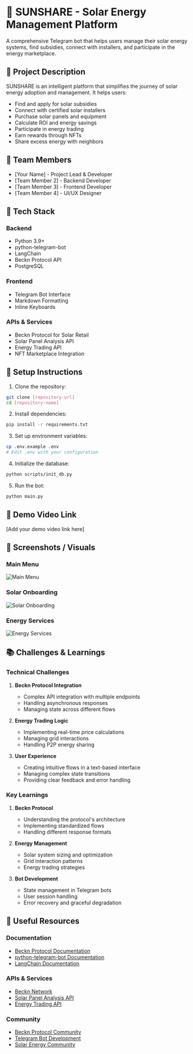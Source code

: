 # 🌟 SUNSHARE - Solar Energy Management Platform

A comprehensive Telegram bot that helps users manage their solar energy systems, find subsidies, connect with installers, and participate in the energy marketplace.

## 📌 Project Description

SUNSHARE is an intelligent platform that simplifies the journey of solar energy adoption and management. It helps users:
- Find and apply for solar subsidies
- Connect with certified solar installers
- Purchase solar panels and equipment
- Calculate ROI and energy savings
- Participate in energy trading
- Earn rewards through NFTs
- Share excess energy with neighbors

## 👥 Team Members

- [Your Name] - Project Lead & Developer
- [Team Member 2] - Backend Developer
- [Team Member 3] - Frontend Developer
- [Team Member 4] - UI/UX Designer

## 🧰 Tech Stack

### Backend
- Python 3.9+
- python-telegram-bot
- LangChain
- Beckn Protocol API
- PostgreSQL

### Frontend
- Telegram Bot Interface
- Markdown Formatting
- Inline Keyboards

### APIs & Services
- Beckn Protocol for Solar Retail
- Solar Panel Analysis API
- Energy Trading API
- NFT Marketplace Integration

## 🚀 Setup Instructions

1. Clone the repository:
```bash
git clone [repository-url]
cd [repository-name]
```

2. Install dependencies:
```bash
pip install -r requirements.txt
```

3. Set up environment variables:
```bash
cp .env.example .env
# Edit .env with your configuration
```

4. Initialize the database:
```bash
python scripts/init_db.py
```

5. Run the bot:
```bash
python main.py
```

## 🎥 Demo Video Link

[Add your demo video link here]

## 📸 Screenshots / Visuals

### Main Menu
![Main Menu](screenshots/main_menu.png)

### Solar Onboarding
![Solar Onboarding](screenshots/solar_onboarding.png)

### Energy Services
![Energy Services](screenshots/energy_services.png)

## 📚 Challenges & Learnings

### Technical Challenges
1. **Beckn Protocol Integration**
   - Complex API integration with multiple endpoints
   - Handling asynchronous responses
   - Managing state across different flows

2. **Energy Trading Logic**
   - Implementing real-time price calculations
   - Managing grid interactions
   - Handling P2P energy sharing

3. **User Experience**
   - Creating intuitive flows in a text-based interface
   - Managing complex state transitions
   - Providing clear feedback and error handling

### Key Learnings
1. **Beckn Protocol**
   - Understanding the protocol's architecture
   - Implementing standardized flows
   - Handling different response formats

2. **Energy Management**
   - Solar system sizing and optimization
   - Grid interaction patterns
   - Energy trading strategies

3. **Bot Development**
   - State management in Telegram bots
   - User session handling
   - Error recovery and graceful degradation

## 🔗 Useful Resources

### Documentation
- [Beckn Protocol Documentation](https://docs.becknprotocol.io)
- [python-telegram-bot Documentation](https://python-telegram-bot.readthedocs.io)
- [LangChain Documentation](https://python.langchain.com)

### APIs & Services
- [Beckn Network](https://becknprotocol.io)
- [Solar Panel Analysis API](https://api.example.com/solar)
- [Energy Trading API](https://api.example.com/trading)

### Community
- [Beckn Protocol Community](https://community.becknprotocol.io)
- [Telegram Bot Development](https://t.me/telegrambotdev)
- [Solar Energy Community](https://community.example.com/solar)
